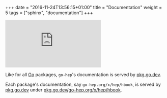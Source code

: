 +++
date = "2016-11-24T13:56:15+01:00"
title = "Documentation"
weight = 5
tags = ["sphinx", "documentation"]
+++

[![GoDoc](https://pkg.go.dev/go-hep.org?status.svg)](https://pkg.go.dev/?q=go-hep.org)

Like for all [Go](https://golang.org/) packages, `go-hep`'s documentation is served by [pkg.go.dev](https://pkg.go.dev/?q=go-hep.org).

Each package's documentation, say `go-hep.org/x/hep/hbook`, is served by [pkg.go.dev](https://pkg.go.dev) under [pkg.go.dev/go-hep.org/x/hep/hbook](https://pkg.go.dev/go-hep.org/x/hep/hbook).
